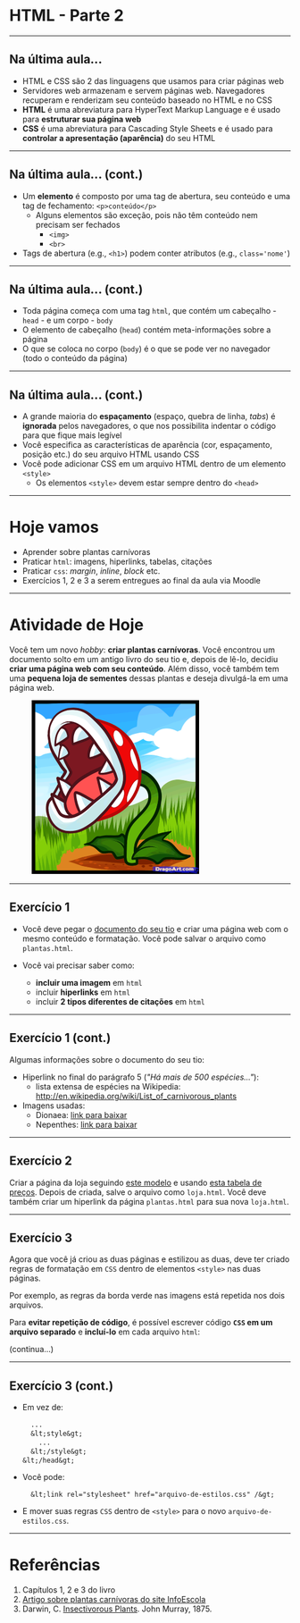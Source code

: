 # HTML - Parte 2

---
## Na última aula...

- HTML e CSS são 2 das linguagens que usamos para criar páginas web
- Servidores web armazenam e servem páginas web. Navegadores recuperam e
  renderizam seu conteúdo baseado no HTML e no CSS
- **HTML** é uma abreviatura para HyperText Markup Language e é usado para
  **estruturar sua página web**
- **CSS** é uma abreviatura para Cascading Style Sheets e é usado para **controlar
  a apresentação (aparência)** do seu HTML

---
## Na última aula... (cont.)

- Um **elemento** é composto por uma tag de abertura, seu conteúdo e uma tag
  de fechamento: `<p>conteúdo</p>`
  - Alguns elementos são exceção, pois não têm conteúdo nem precisam ser
  fechados
    - `<img>`
    - `<br>`
- Tags de abertura (e.g., `<h1>`) podem conter atributos (e.g., `class='nome'`)

---
## Na última aula... (cont.)

- Toda página começa com uma tag `html`, que contém um cabeçalho -
  `head` - e um corpo - `body`
- O elemento de cabeçalho (`head`) contém meta-informações sobre a página
- O que se coloca no corpo (`body`) é o que se pode ver no navegador (todo
  o conteúdo da página)

---
## Na última aula... (cont.)

- A grande maioria do **espaçamento** (espaço, quebra de linha, _tabs_) é
  **ignorada** pelos navegadores, o que nos possibilita indentar o código para
  que fique mais legível
- Você especifica as características de aparência (cor, espaçamento, posição
  etc.) do seu arquivo HTML usando CSS
- Você pode adicionar CSS em um arquivo HTML dentro de um elemento `<style>`
  - Os elementos `<style>` devem estar sempre dentro do `<head>`

---
# Hoje vamos

- Aprender sobre plantas carnívoras
- Praticar `html`: imagens, hiperlinks, tabelas, citações
- Praticar `css`: _margin_, _inline_, _block_ etc.
- Exercícios 1, 2 e 3 a serem entregues ao final da aula via Moodle

---
# Atividade de Hoje

Você tem um novo _hobby_: **criar plantas carnívoras**. Você encontrou um documento
solto em um antigo livro do seu tio e, depois de lê-lo, decidiu **criar uma página
web com seu conteúdo**. Além disso, você também tem uma **pequena loja de sementes**
dessas plantas e deseja divulgá-la em uma página web.

<figure class="portrait">
  <img src="../../images/piranha-mario.png" alt="Planta carnívora do jogo Mario Bros">
</figure>

---
## Exercício 1

- Você deve pegar o [documento do seu tio][doc-tio] e criar uma página web com
  o mesmo conteúdo e formatação. Você pode salvar o arquivo como `plantas.html`.

- Você vai precisar saber como:
  - **incluir uma imagem** em `html`
  - incluir **hiperlinks** em `html`
  - incluir **2 tipos diferentes de citações** em `html`


[doc-tio]: ../../attachments/html2-plantas.pdf

---
## Exercício 1 (cont.)

Algumas informações sobre o documento do seu tio:
- Hiperlink no final do parágrafo 5 (_"Há mais de 500 espécies..."_):
  - lista extensa de espécies na Wikipedia: http://en.wikipedia.org/wiki/List_of_carnivorous_plants
- Imagens usadas:
  - Dionaea: [link para baixar][dionaea]
  - Nepenthes: [link para baixar][nepenthes]

[dionaea]: ../../images/dionaea.jpg
[nepenthes]: ../../images/nephenthes.jpg

---
## Exercício 2

Criar a página da loja seguindo [este modelo][loja] e usando
[esta tabela de preços][precos]. Depois de criada, salve o arquivo como
`loja.html`. Você deve também criar um hiperlink da página `plantas.html` para
sua nova `loja.html`.

[loja]: ../../attachments/html2-loja.pdf
[precos]: ../../attachments/html2-tabela-de-precos.png

---
## Exercício 3

Agora que você já criou as duas páginas e estilizou as duas, deve ter criado
regras de formatação em `CSS` dentro de elementos `<style>` nas duas páginas.

Por exemplo, as regras da borda verde nas imagens está repetida nos dois
arquivos.

Para **evitar repetição de código**, é possível escrever código **`CSS` em um
arquivo separado** e **incluí-lo** em cada arquivo `html`:

(continua...)

---
## Exercício 3 (cont.)

- Em vez de:
  ```
    ...
    &lt;style&gt;
      ...
    &lt;/style&gt;
  &lt;/head&gt;
  ```
- Você pode:
  ```
    &lt;link rel="stylesheet" href="arquivo-de-estilos.css" /&gt;
  ```

- E mover suas regras `CSS` dentro de `<style>` para o novo `arquivo-de-estilos.css`.

---
# Referências

1. Capítulos 1, 2 e 3 do livro
1. [Artigo sobre plantas carnívoras do site InfoEscola][info-escola]
1. Darwin, C. [Insectivorous Plants][darwin-carnivoras]. John Murray, 1875.

[info-escola]: http://www.infoescola.com/plantas/plantas-carnivoras/
[darwin-carnivoras]: http://darwin-online.org.uk/content/frameset?itemID=F1217&viewtype=text&pageseq=1
